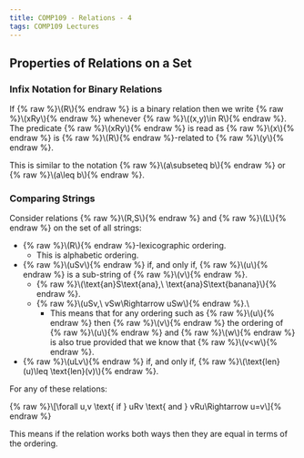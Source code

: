 ```yaml
---
title: COMP109 - Relations - 4
tags: COMP109 Lectures
---
```

## Properties of Relations on a Set
### Infix Notation for Binary Relations
If {% raw %}\\\(R\\\){% endraw %} is a binary relation then we write {% raw %}\\\(xRy\\\){% endraw %} whenever {% raw %}\\\((x,y)\in R\\\){% endraw %}. The predicate {% raw %}\\\(xRy\\\){% endraw %} is read as {% raw %}\\\(x\\\){% endraw %} is {% raw %}\\\(R\\\){% endraw %}-related to {% raw %}\\\(y\\\){% endraw %}.

This is similar to the notation {% raw %}\\\(a\subseteq b\\\){% endraw %} or {% raw %}\\\(a\leq b\\\){% endraw %}. 

### Comparing Strings
Consider relations {% raw %}\\\(R,S\\\){% endraw %} and {% raw %}\\\(L\\\){% endraw %} on the set of all strings:

* {% raw %}\\\(R\\\){% endraw %}-lexicographic ordering.
	* This is alphabetic ordering.
* {% raw %}\\\(uSv\\\){% endraw %} if, and only if, {% raw %}\\\(u\\\){% endraw %} is a sub-string of {% raw %}\\\(v\\\){% endraw %}.
	* {% raw %}\\\(\text{an}S\text{ana},\ \text{ana}S\text{banana}\\\){% endraw %}.
	* {% raw %}\\\(uSv,\ vSw\Rightarrow uSw\\\){% endraw %}.\
		* This means that for any ordering such as {% raw %}\\\(u\\\){% endraw %} then {% raw %}\\\(v\\\){% endraw %} the ordering of {% raw %}\\\(u\\\){% endraw %} and {% raw %}\\\(w\\\){% endraw %} is also true provided that we know that {% raw %}\\\(v<w\\\){% endraw %}.
* {% raw %}\\\(uLv\\\){% endraw %} if, and only if, {% raw %}\\\(\text{len}(u)\leq \text{len}(v)\\\){% endraw %}.

For any of these relations:

{% raw %}\\\[\forall u,v \text{ if } uRv \text{ and } vRu\Rightarrow u=v\\\]{% endraw %}

This means if the relation works both ways then they are equal in terms of the ordering.
